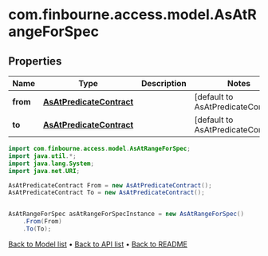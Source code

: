 # com.finbourne.access.model.AsAtRangeForSpec

## Properties

Name | Type | Description | Notes
------------ | ------------- | ------------- | -------------
**from** | [**AsAtPredicateContract**](AsAtPredicateContract.md) |  | [default to AsAtPredicateContract]
**to** | [**AsAtPredicateContract**](AsAtPredicateContract.md) |  | [default to AsAtPredicateContract]

```java
import com.finbourne.access.model.AsAtRangeForSpec;
import java.util.*;
import java.lang.System;
import java.net.URI;

AsAtPredicateContract From = new AsAtPredicateContract();
AsAtPredicateContract To = new AsAtPredicateContract();


AsAtRangeForSpec asAtRangeForSpecInstance = new AsAtRangeForSpec()
    .From(From)
    .To(To);
```


[Back to Model list](../README.md#documentation-for-models) &#8226; [Back to API list](../README.md#documentation-for-api-endpoints) &#8226; [Back to README](../README.md)
